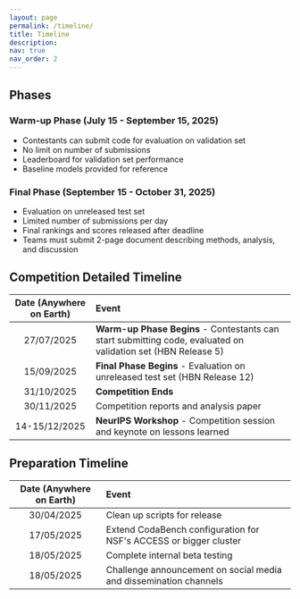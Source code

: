 ```yaml
---
layout: page
permalink: /timeline/
title: Timeline
description:
nav: true
nav_order: 2
---
```

## **Phases**

### Warm-up Phase (July 15 - September 15, 2025)
- Contestants can submit code for evaluation on validation set
- No limit on number of submissions
- Leaderboard for validation set performance
- Baseline models provided for reference

### Final Phase (September 15 - October 31, 2025)
- Evaluation on unreleased test set
- Limited number of submissions per day
- Final rankings and scores released after deadline
- Teams must submit 2-page document describing methods, analysis, and discussion

## Competition Detailed Timeline

|   **Date (Anywhere on Earth)**  |         **Event**          |
|:---------------------------------:|:---------------------------|
| 27/07/2025 | **Warm-up Phase Begins** - Contestants can start submitting code, evaluated on validation set (HBN Release 5) |
| 15/09/2025 | **Final Phase Begins** - Evaluation on unreleased test set (HBN Release 12) |
| 31/10/2025 | **Competition Ends** |
| 30/11/2025 | Competition reports and analysis paper |
| 14-15/12/2025 | **NeurIPS Workshop** - Competition session and keynote on lessons learned |

## Preparation Timeline

|   **Date (Anywhere on Earth)**  |         **Event**          |
|:---------------------------------:|:---------------------------|
| 30/04/2025 | Clean up scripts for release |
| 17/05/2025 | Extend CodaBench configuration for NSF's ACCESS or bigger cluster |
| 18/05/2025 | Complete internal beta testing |
| 18/05/2025 | Challenge announcement on social media and dissemination channels |
